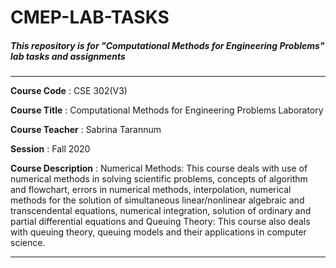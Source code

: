 # CMEP-LAB-TASKS

##### This repository is for "Computational Methods for Engineering Problems" lab tasks and assignments
---

**Course Code** : CSE 302(V3)

**Course Title** : Computational Methods for Engineering Problems Laboratory

**Course Teacher** : Sabrina Tarannum

**Session** : Fall 2020

**Course Description** : Numerical Methods: This course deals with use of numerical methods in solving scientific problems, concepts of algorithm and flowchart, errors in numerical methods, interpolation, numerical methods for the solution of simultaneous linear/nonlinear algebraic and transcendental equations, numerical integration, solution of ordinary and partial differential equations and Queuing Theory: This course also deals with queuing theory, queuing models and their applications in computer science.

---
